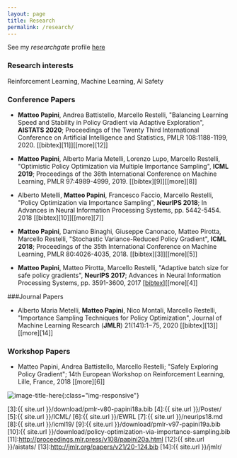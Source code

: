 ```yaml
---
layout: page
title: Research
permalink: /research/
---
```

See my *researchgate* profile [here][1]

### Research interests
Reinforcement Learning, Machine Learning, AI Safety


### Conference Papers 
* **Matteo Papini**, Andrea Battistello, Marcello Restelli, "Balancing Learning Speed and Stability in Policy Gradient via Adaptive Exploration", **AISTATS 2020**; 
Proceedings of the Twenty Third International Conference on Artificial Intelligence and Statistics, PMLR 108:1188-1199, 2020. \[[bibtex][11]\]\[[more][12]\]

* **Matteo Papini**, Alberto Maria Metelli, Lorenzo Lupo, Marcello Restelli, "Optimistic Policy Optimization via Multiple Importance Sampling", **ICML 2019**; Proceedings of the 36th International Conference on Machine Learning, PMLR 97:4989-4999, 2019. \[[bibtex][9]\]\[[more][8]\] 

* Alberto Metelli, **Matteo Papini**, Francesco Faccio, Marcello Restelli, "Policy Optimization via Importance Sampling", **NeurIPS 2018**; In Advances in Neural Information Processing Systems, pp. 5442-5454. 2018 \[[bibtex][10]\]\[[more][7]\]
 
 *  **Matteo Papini**, Damiano Binaghi, Giuseppe Canonaco, Matteo Pirotta, Marcello Restelli, "Stochastic Variance-Reduced Policy Gradient", **ICML 2018**; Proceedings of the 35th International Conference on Machine Learning, PMLR 80:4026-4035, 2018. \[[bibtex][3]\]\[[more][5]\] 


* **Matteo Papini**, Matteo Pirotta, Marcello Restelli, "Adaptive batch size for safe policy gradients", **NeurIPS 2017**; Advances in Neural Information Processing Systems, pp. 3591-3600, 2017 \[[bibtex][2]\]\[[more][4]\] 

###Journal Papers
* Alberto Maria Metelli, **Matteo Papini**, Nico Montali, Marcello Restelli, "Importance Sampling Techniques for Policy Optimization", Journal of Machine Learning Research (**JMLR**) 21(141):1−75, 2020 \[[bibtex][13]\] \[[more][14]\]

### Workshop Papers 
* Matteo Papini, Andrea Battistello, Marcello Restelli; "Safely Exploring Policy Gradient"; 14th European Workshop on Reinforcement Learning, Lille, France, 2018 \[[more][6]\] 

![image-title-here](../images/pen.jpg){:class="img-responsive"}

[1]:https://www.researchgate.net/profile/Matteo_Papini
[2]:http://papers.nips.cc/paper/6950-adaptive-batch-size-for-safe-policy-gradients/bibtex 
[3]:{{ site.url }}/download/pmlr-v80-papini18a.bib 
[4]:{{ site.url }}/Poster/ 
[5]:{{ site.url }}/ICML/ 
[6]:{{ site.url }}/EWRL
[7]:{{ site.url }}/neurips18.md
[8]:{{ site.url }}/icml19/
[9]:{{ site.url }}/download/pmlr-v97-papini19a.bib
[10]:{{ site.url }}/download/policy-optimization-via-importance-sampling.bib
[11]:http://proceedings.mlr.press/v108/papini20a.html
[12]:{{ site.url }}/aistats/
[13]:http://jmlr.org/papers/v21/20-124.bib
[14]:{{ site.url }}/jmlr/
